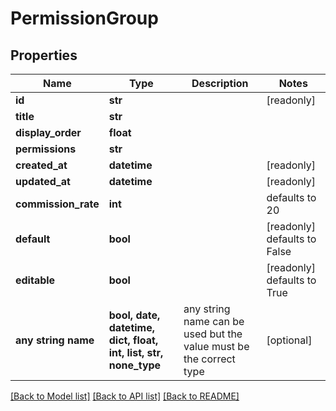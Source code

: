# PermissionGroup


## Properties
Name | Type | Description | Notes
------------ | ------------- | ------------- | -------------
**id** | **str** |  | [readonly] 
**title** | **str** |  | 
**display_order** | **float** |  | 
**permissions** | **str** |  | 
**created_at** | **datetime** |  | [readonly] 
**updated_at** | **datetime** |  | [readonly] 
**commission_rate** | **int** |  | defaults to 20
**default** | **bool** |  | [readonly] defaults to False
**editable** | **bool** |  | [readonly] defaults to True
**any string name** | **bool, date, datetime, dict, float, int, list, str, none_type** | any string name can be used but the value must be the correct type | [optional]

[[Back to Model list]](../README.md#documentation-for-models) [[Back to API list]](../README.md#documentation-for-api-endpoints) [[Back to README]](../README.md)


